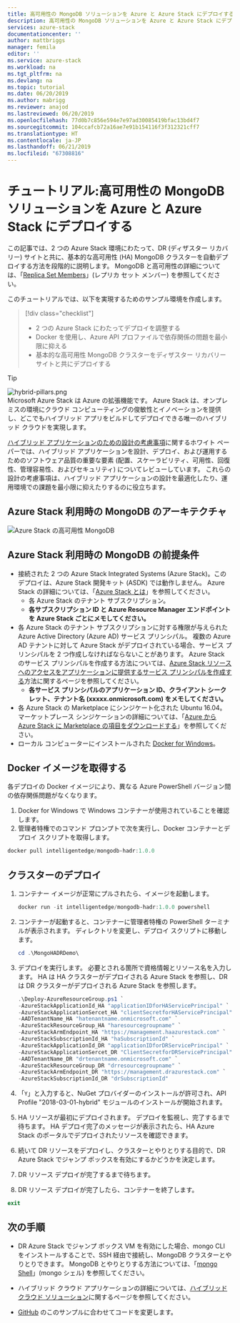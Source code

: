 ```yaml
---
title: 高可用性の MongoDB ソリューションを Azure と Azure Stack にデプロイする | Microsoft Docs
description: 高可用性の MongoDB ソリューションを Azure と Azure Stack にデプロイする方法について説明します。
services: azure-stack
documentationcenter: ''
author: mattbriggs
manager: femila
editor: ''
ms.service: azure-stack
ms.workload: na
ms.tgt_pltfrm: na
ms.devlang: na
ms.topic: tutorial
ms.date: 06/20/2019
ms.author: mabrigg
ms.reviewer: anajod
ms.lastreviewed: 06/20/2019
ms.openlocfilehash: 77d0b7c856e594e7e97ad30085419bfac13bd4f7
ms.sourcegitcommit: 104ccafcb72a16ae7e91b154116f3f312321cff7
ms.translationtype: HT
ms.contentlocale: ja-JP
ms.lasthandoff: 06/21/2019
ms.locfileid: "67308816"
---
```

# <a name="tutorial-deploy-a-highly-available-mongodb-solution-to-azure-and-azure-stack"></a>チュートリアル:高可用性の MongoDB ソリューションを Azure と Azure Stack にデプロイする

この記事では、2 つの Azure Stack 環境にわたって、DR (ディザスター リカバリー) サイトと共に、基本的な高可用性 (HA) MongoDB クラスターを自動デプロイする方法を段階的に説明します。 MongoDB と高可用性の詳細については、「[Replica Set Members](https://docs.mongodb.com/manual/core/replica-set-members/)」(レプリカ セット メンバー) を参照してください。

このチュートリアルでは、以下を実現するためのサンプル環境を作成します。

> [!div class="checklist"]
> - 2 つの Azure Stack にわたってデプロイを調整する
> - Docker を使用し、Azure API プロファイルで依存関係の問題を最小限に抑える
> - 基本的な高可用性 MongoDB クラスターをディザスター リカバリー サイトと共にデプロイする


> [!Tip]  
> ![hybrid-pillars.png](./media/azure-stack-solution-cloud-burst/hybrid-pillars.png)  
> Microsoft Azure Stack は Azure の拡張機能です。 Azure Stack は、オンプレミスの環境にクラウド コンピューティングの俊敏性とイノベーションを提供し、どこでもハイブリッド アプリをビルドしてデプロイできる唯一のハイブリッド クラウドを実現します。  
> 
> [ハイブリッド アプリケーションのための設計の考慮事項](https://aka.ms/hybrid-cloud-applications-pillars)に関するホワイト ペーパーでは、ハイブリッド アプリケーションを設計、デプロイ、および運用するためのソフトウェア品質の重要な要素 (配置、スケーラビリティ、可用性、回復性、管理容易性、およびセキュリティ) についてレビューしています。 これらの設計の考慮事項は、ハイブリッド アプリケーションの設計を最適化したり、運用環境での課題を最小限に抑えたりするのに役立ちます。



## <a name="architecture-for-mongodb-with-azure-stack"></a>Azure Stack 利用時の MongoDB のアーキテクチャ

![Azure Stack の高可用性 MongoDB](media/azure-stack-solution-mongdb-ha/image1.png)

## <a name="prerequisites-for-mongodb-with-azure-stack"></a>Azure Stack 利用時の MongoDB の前提条件

  - 接続された 2 つの Azure Stack Integrated Systems (Azure Stack)。このデプロイは、Azure Stack 開発キット (ASDK) では動作しません。 Azure Stack の詳細については、「[Azure Stack とは](https://azure.microsoft.com/overview/azure-stack/)」を参照してください。
      - 各 Azure Stack のテナント サブスクリプション。    
      - **各サブスクリプション ID と Azure Resource Manager エンドポイントを Azure Stack ごとにメモしてください。**
  - 各 Azure Stack のテナント サブスクリプションに対する権限が与えられた Azure Active Directory (Azure AD) サービス プリンシパル。 複数の Azure AD テナントに対して Azure Stack がデプロイされている場合、サービス プリンシパルを 2 つ作成しなければならないことがあります。 Azure Stack のサービス プリンシパルを作成する方法については、[Azure Stack リソースへのアクセスをアプリケーションに提供するサービス プリンシパルを作成する](https://docs.microsoft.com/azure-stack/user/azure-stack-create-service-principals)方法に関するページを参照してください。    
      - **各サービス プリンシパルのアプリケーション ID、クライアント シークレット、テナント名 (xxxxx.onmicrosoft.com) をメモしてください。**
  - 各 Azure Stack の Marketplace にシンジケート化された Ubuntu 16.04。 マーケットプレース シンジケーションの詳細については、「[Azure から Azure Stack に Marketplace の項目をダウンロードする](https://docs.microsoft.com/azure-stack/operator/azure-stack-download-azure-marketplace-item)」を参照してください。
  - ローカル コンピューターにインストールされた [Docker for Windows](https://docs.docker.com/docker-for-windows/)。

## <a name="get-the-docker-image"></a>Docker イメージを取得する

各デプロイの Docker イメージにより、異なる Azure PowerShell バージョン間の依存関係問題がなくなります。
1.  Docker for Windows で Windows コンテナーが使用されていることを確認します。
2.  管理者特権でのコマンド プロンプトで次を実行し、Docker コンテナーとデプロイ スクリプトを取得します。
```powershell  
docker pull intelligentedge/mongodb-hadr:1.0.0
```

## <a name="deploy-the-clusters"></a>クラスターのデプロイ

1.  コンテナー イメージが正常にプルされたら、イメージを起動します。

    ```powershell  
    docker run -it intelligentedge/mongodb-hadr:1.0.0 powershell
    ```

2.  コンテナーが起動すると、コンテナーに管理者特権の PowerShell ターミナルが表示されます。 ディレクトリを変更し、デプロイ スクリプトに移動します。

    ```powershell  
    cd .\MongoHADRDemo\
    ```

3.  デプロイを実行します。 必要とされる箇所で資格情報とリソース名を入力します。 HA は HA クラスターがデプロイされる Azure Stack を参照し、DR は DR クラスターがデプロイされる Azure Stack を参照します。

    ```powershell
    .\Deploy-AzureResourceGroup.ps1 `
    -AzureStackApplicationId_HA "applicationIDforHAServicePrincipal" `
    -AzureStackApplicationSercet_HA "clientSecretforHAServicePrincipal" `
    -AADTenantName_HA "hatenantname.onmicrosoft.com" `
    -AzureStackResourceGroup_HA "haresourcegroupname" `
    -AzureStackArmEndpoint_HA "https://management.haazurestack.com" `
    -AzureStackSubscriptionId_HA "haSubscriptionId" `
    -AzureStackApplicationId_DR "applicationIDforDRServicePrincipal" `
    -AzureStackApplicationSercet_DR "ClientSecretforDRServicePrincipal" `
    -AADTenantName_DR "drtenantname.onmicrosoft.com" `
    -AzureStackResourceGroup_DR "drresourcegroupname" `
    -AzureStackArmEndpoint_DR "https://management.drazurestack.com" `
    -AzureStackSubscriptionId_DR "drSubscriptionId"
    ```

4.  「`Y`」と入力すると、NuGet プロバイダーのインストールが許可され、API Profile "2018-03-01-hybrid" モジュールのインストールが開始されます。

5.  HA リソースが最初にデプロイされます。 デプロイを監視し、完了するまで待ちます。 HA デプロイ完了のメッセージが表示されたら、HA Azure Stack のポータルでデプロイされたリソースを確認できます。 

6.  続いて DR リソースをデプロイし、クラスターとやりとりする目的で、DR Azure Stack でジャンプ ボックスを有効にするかどうかを決定します。

7.  DR リソース デプロイが完了するまで待ちます。

8.  DR リソース デプロイが完了したら、コンテナーを終了します。

  ```powershell
  exit
  ```

## <a name="next-steps"></a>次の手順

  - DR Azure Stack でジャンプ ボックス VM を有効にした場合、mongo CLI をインストールすることで、SSH 経由で接続し、MongoDB クラスターとやりとりできます。 MongoDB とやりとりする方法については、「[mongo Shell](https://docs.mongodb.com/manual/mongo/)」(mongo シェル) を参照してください。

  - ハイブリッド クラウド アプリケーションの詳細については、[ハイブリッド クラウド ソリューション](https://aka.ms/azsdevtutorials)に関するページを参照してください。

  - [GitHub](https://github.com/Azure-Samples/azure-intelligent-edge-patterns) のこのサンプルに合わせてコードを変更します。